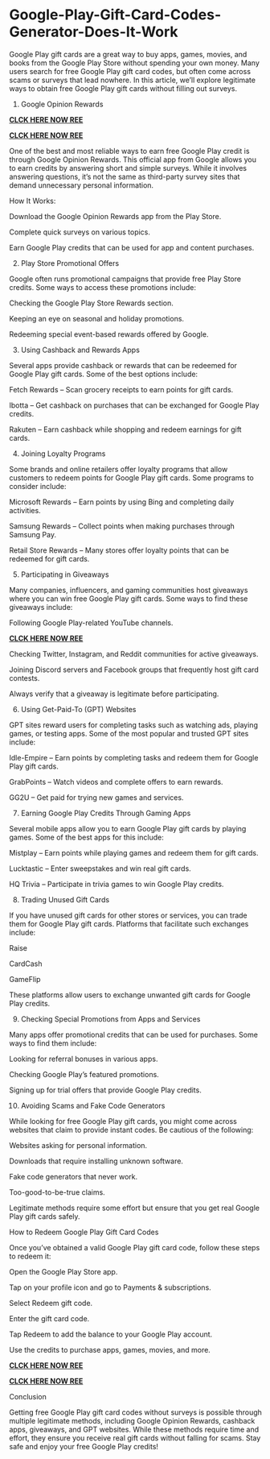 # Google-Play-Gift-Card-Codes-Generator-Does-It-Work
Google Play gift cards are a great way to buy apps, games, movies, and books from the Google Play Store without spending your own money. Many users search for free Google Play gift card codes, but often come across scams or surveys that lead nowhere. In this article, we’ll explore legitimate ways to obtain free Google Play gift cards without filling out surveys.

1. Google Opinion Rewards

**[CLCK HERE NOW REE](https://tinyurl.com/google-paly-2025)**

**[CLCK HERE NOW REE](https://tinyurl.com/google-paly-2025)**

One of the best and most reliable ways to earn free Google Play credit is through Google Opinion Rewards. This official app from Google allows you to earn credits by answering short and simple surveys. While it involves answering questions, it’s not the same as third-party survey sites that demand unnecessary personal information.

How It Works:

Download the Google Opinion Rewards app from the Play Store.

Complete quick surveys on various topics.

Earn Google Play credits that can be used for app and content purchases.

2. Play Store Promotional Offers

Google often runs promotional campaigns that provide free Play Store credits. Some ways to access these promotions include:

Checking the Google Play Store Rewards section.

Keeping an eye on seasonal and holiday promotions.

Redeeming special event-based rewards offered by Google.

3. Using Cashback and Rewards Apps

Several apps provide cashback or rewards that can be redeemed for Google Play gift cards. Some of the best options include:

Fetch Rewards – Scan grocery receipts to earn points for gift cards.

Ibotta – Get cashback on purchases that can be exchanged for Google Play credits.

Rakuten – Earn cashback while shopping and redeem earnings for gift cards.

4. Joining Loyalty Programs

Some brands and online retailers offer loyalty programs that allow customers to redeem points for Google Play gift cards. Some programs to consider include:

Microsoft Rewards – Earn points by using Bing and completing daily activities.

Samsung Rewards – Collect points when making purchases through Samsung Pay.

Retail Store Rewards – Many stores offer loyalty points that can be redeemed for gift cards.

5. Participating in Giveaways

Many companies, influencers, and gaming communities host giveaways where you can win free Google Play gift cards. Some ways to find these giveaways include:

Following Google Play-related YouTube channels.

**[CLCK HERE NOW REE](https://tinyurl.com/google-paly-2025)**

Checking Twitter, Instagram, and Reddit communities for active giveaways.

Joining Discord servers and Facebook groups that frequently host gift card contests.

Always verify that a giveaway is legitimate before participating.

6. Using Get-Paid-To (GPT) Websites

GPT sites reward users for completing tasks such as watching ads, playing games, or testing apps. Some of the most popular and trusted GPT sites include:

Idle-Empire – Earn points by completing tasks and redeem them for Google Play gift cards.

GrabPoints – Watch videos and complete offers to earn rewards.

GG2U – Get paid for trying new games and services.

7. Earning Google Play Credits Through Gaming Apps

Several mobile apps allow you to earn Google Play gift cards by playing games. Some of the best apps for this include:

Mistplay – Earn points while playing games and redeem them for gift cards.

Lucktastic – Enter sweepstakes and win real gift cards.

HQ Trivia – Participate in trivia games to win Google Play credits.

8. Trading Unused Gift Cards

If you have unused gift cards for other stores or services, you can trade them for Google Play gift cards. Platforms that facilitate such exchanges include:

Raise

CardCash

GameFlip

These platforms allow users to exchange unwanted gift cards for Google Play credits.

9. Checking Special Promotions from Apps and Services

Many apps offer promotional credits that can be used for purchases. Some ways to find them include:

Looking for referral bonuses in various apps.

Checking Google Play’s featured promotions.

Signing up for trial offers that provide Google Play credits.

10. Avoiding Scams and Fake Code Generators

While looking for free Google Play gift cards, you might come across websites that claim to provide instant codes. Be cautious of the following:

Websites asking for personal information.

Downloads that require installing unknown software.

Fake code generators that never work.

Too-good-to-be-true claims.

Legitimate methods require some effort but ensure that you get real Google Play gift cards safely.

How to Redeem Google Play Gift Card Codes

Once you’ve obtained a valid Google Play gift card code, follow these steps to redeem it:

Open the Google Play Store app.

Tap on your profile icon and go to Payments & subscriptions.

Select Redeem gift code.

Enter the gift card code.

Tap Redeem to add the balance to your Google Play account.

Use the credits to purchase apps, games, movies, and more.

**[CLCK HERE NOW REE](https://tinyurl.com/google-paly-2025)**

**[CLCK HERE NOW REE](https://tinyurl.com/google-paly-2025)**

Conclusion

Getting free Google Play gift card codes without surveys is possible through multiple legitimate methods, including Google Opinion Rewards, cashback apps, giveaways, and GPT websites. While these methods require time and effort, they ensure you receive real gift cards without falling for scams. Stay safe and enjoy your free Google Play credits!
